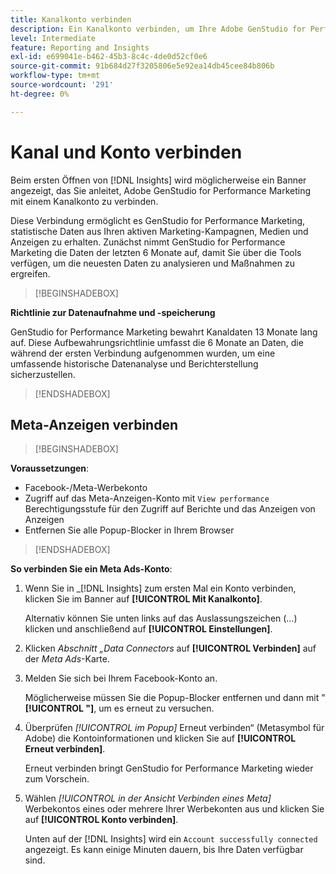 ```yaml
---
title: Kanalkonto verbinden
description: Ein Kanalkonto verbinden, um Ihre Adobe GenStudio for Performance Marketing-Kampagnen- und Medienleistung zu überwachen.
level: Intermediate
feature: Reporting and Insights
exl-id: e699041e-b462-45b3-8c4c-4de0d52cf0e6
source-git-commit: 91b684d27f3205806e5e92ea14db45cee84b806b
workflow-type: tm+mt
source-wordcount: '291'
ht-degree: 0%

---
```


# Kanal und Konto verbinden

Beim ersten Öffnen von [!DNL Insights] wird möglicherweise ein Banner angezeigt, das Sie anleitet, Adobe GenStudio for Performance Marketing mit einem Kanalkonto zu verbinden.

Diese Verbindung ermöglicht es GenStudio for Performance Marketing, statistische Daten aus Ihren aktiven Marketing-Kampagnen, Medien und Anzeigen zu erhalten. Zunächst nimmt GenStudio for Performance Marketing die Daten der letzten 6 Monate auf, damit Sie über die Tools verfügen, um die neuesten Daten zu analysieren und Maßnahmen zu ergreifen.

>[!BEGINSHADEBOX]

**Richtlinie zur Datenaufnahme und -speicherung**

GenStudio for Performance Marketing bewahrt Kanaldaten 13 Monate lang auf. Diese Aufbewahrungsrichtlinie umfasst die 6 Monate an Daten, die während der ersten Verbindung aufgenommen wurden, um eine umfassende historische Datenanalyse und Berichterstellung sicherzustellen.

>[!ENDSHADEBOX]

## Meta-Anzeigen verbinden

>[!BEGINSHADEBOX]

**Voraussetzungen**:

- Facebook-/Meta-Werbekonto
- Zugriff auf das Meta-Anzeigen-Konto mit `View performance` Berechtigungsstufe für den Zugriff auf Berichte und das Anzeigen von Anzeigen
- Entfernen Sie alle Popup-Blocker in Ihrem Browser

>[!ENDSHADEBOX]

**So verbinden Sie ein Meta Ads-Konto**:

1. Wenn Sie in _[!DNL Insights] zum ersten Mal ein Konto verbinden, klicken Sie im Banner auf **[!UICONTROL Mit Kanalkonto]**.

   Alternativ können Sie unten links auf das Auslassungszeichen (…) klicken und anschließend auf **[!UICONTROL Einstellungen]**.

1. Klicken _Abschnitt „Data Connectors_ auf **[!UICONTROL Verbinden]** auf der _Meta Ads_-Karte.

1. Melden Sie sich bei Ihrem Facebook-Konto an.

   Möglicherweise müssen Sie die Popup-Blocker entfernen und dann mit &quot;**[!UICONTROL &quot;]**, um es erneut zu versuchen.

1. Überprüfen _[!UICONTROL im Popup]_ Erneut verbinden“ (Metasymbol für Adobe) die Kontoinformationen und klicken Sie auf **[!UICONTROL Erneut verbinden]**.

   Erneut verbinden bringt GenStudio for Performance Marketing wieder zum Vorschein.

1. Wählen _[!UICONTROL in der Ansicht Verbinden eines Meta]_ Werbekontos eines oder mehrere Ihrer Werbekonten aus und klicken Sie auf **[!UICONTROL Konto verbinden]**.

   Unten auf der [!DNL Insights] wird ein `Account successfully connected` angezeigt. Es kann einige Minuten dauern, bis Ihre Daten verfügbar sind.

